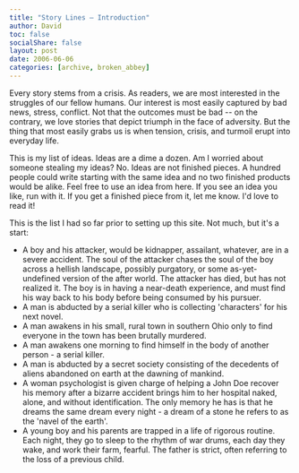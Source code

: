 ```yaml
---
title: "Story Lines – Introduction"
author: David
toc: false
socialShare: false
layout: post
date: 2006-06-06
categories: [archive, broken_abbey]
---
```


Every story stems from a crisis. As readers, we are most interested in the
struggles of our fellow humans. Our interest is most easily captured by bad
news, stress, conflict. Not that the outcomes must be bad -- on the contrary, we
love stories that depict triumph in the face of adversity. But the thing that
most easily grabs us is when tension, crisis, and turmoil erupt into everyday
life.

This is my list of ideas. Ideas are a dime a dozen. Am I worried about someone
stealing my ideas? No. Ideas are not finished pieces. A hundred people could
write starting with the same idea and no two finished products would be alike.
Feel free to use an idea from here. If you see an idea you like, run with it. If
you get a finished piece from it, let me know. I'd love to read it!

This is the list I had so far prior to setting up this site. Not much, but it's
a start:

- A boy and his attacker, would be kidnapper, assailant, whatever, are in a
  severe accident. The soul of the attacker chases the soul of the boy across a
  hellish landscape, possibly purgatory, or some as-yet-undefined version of the
  after world. The attacker has died, but has not realized it. The boy is in
  having a near-death experience, and must find his way back to his body before
  being consumed by his pursuer.
- A man is abducted by a serial killer who is collecting 'characters' for his
  next novel.
- A man awakens in his small, rural town in southern Ohio only to find everyone
  in the town has been brutally murdered.
- A man awakens one morning to find himself in the body of another person - a
  serial killer.
- A man is abducted by a secret society consisting of the decedents of aliens
  abandoned on earth at the dawning of mankind.
- A woman psychologist is given charge of helping a John Doe recover his memory
  after a bizarre accident brings him to her hospital naked, alone, and without
  identification. The only memory he has is that he dreams the same dream every
  night - a dream of a stone he refers to as the 'navel of the earth'.
- A young boy and his parents are trapped in a life of rigorous routine. Each
  night, they go to sleep to the rhythm of war drums, each day they wake, and
  work their farm, fearful. The father is strict, often referring to the loss of
  a previous child.
